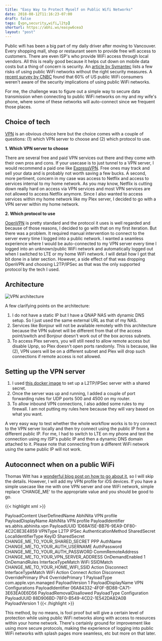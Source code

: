 ```yaml
---
title: "Easy Way to Protect Myself on Public Wifi Networks"
date: 2018-08-12T11:16:23-07:00
draft: false
tags: [vpn,security,wifi,l2tp]
shorturl: https://abhi.ws/easyw6cea3
layout: "post"
---
```

Public wifi has been a big part of my daily driver after moving to Vancouver. Every shopping mall, shop or restaurant seem
to provide free wifi access to customers. There are even ISP's who provide WiFi access through local vendors. All this is 
really good because it helps cut down on mobile data costs but a thing of concern is security. An [article by 
Symantec](https://ca.norton.com/internetsecurity-privacy-risks-of-public-wi-fi.html) lists a few risks of using public WiFi
networks without the right security measures. A [recent survey by CNBC](https://www.cnbc.com/2016/06/28/most-people-unaware-of-the-risks-of-using-public-wi-fi.html) found
that 60% of US public WiFi consumers weren't aware of the security implications of using public WiFi networks.

For me, the challenge was to figure out a simple way to secure data transmission when connecting to public WiFi networks 
on my and my wife's phone, where some of these networks will auto-connect since we frequent those places.

 
Choice of tech
--
[VPN](https://en.wikipedia.org/wiki/Virtual_private_network) is an obvious choice here but the choice comes with 
a couple of questions: (1) which VPN server to choose and (2) which protocol to use.

**1. Which VPN server to choose**

There are several free and paid VPN services out there and they come with their own pros and cons. If your usecase is to 
just tunnel to a VPN server, I would recommend a paid one like [ExpressVPN](https://www.expressvpn.com/). Free ones may track
and sell your data and is probably not worth saving a few bucks. A second, more pertinent, concern in my case was access 
to Netflix and access to services internal to my home network. As you may know, Netflix is cutting down really hard 
on access via VPN services and most VPN services are not allowed to access Netflix anymore. Since I also wanted to 
access services within my home network like my Plex server, I decided to go with a VPN server within my home network. 


**2. Which protocol to use**

[OpenVPN](https://en.wikipedia.org/wiki/OpenVPN) is pretty standard and the protocol it uses is well regarded and because of those reasons,
I decided to go with that on my first iteration. But there was a problem. It required manual intervention to connect to the server every time
I logged into a public network. I wanted a seamless experience where I would be auto-connected to my VPN server every time I logged into an 
unknown/public WiFi network and automatically logged out when I switched to LTE or my home WiFi network. I will detail how I
got that bit done in a later section. However, a side effect of that was dropping OpenVPN and choosing L2TP/IPSec as that was the
only supported protocol by the tech I used.

Architecture
--
![VPN architecture](images/blog/vpn_architecture.png)

A few clarifying points on the architecture:

1. I do not have a static IP but I have a QNAP NAS with dynamic DNS setup. So I just used the same external URL as that of my NAS.
2. Services like Bonjour will not be available remotely with this architecture because the VPN subnet will be different from that 
of the access point/switch and Bonjour doesn't work out of the box across subnets.
3. To access Plex servers, you will still need to allow remote access but disable Upnp, so Plex doesn't open ports randomly.
This is because, like (2), VPN users will be on a different subnet and Plex will drop such connections if remote access is
not allowed.

Setting up the VPN server
--
1. I used [this docker image](https://github.com/hwdsl2/docker-ipsec-vpn-server) to set up a L2TP/IPSec server with a shared secret.
2. Once the server was up and running, I added a couple of port forwarding rules for UDP ports 500 and 4500 on my router.
3. To allow inbound VPN connections, I also added some rules to my firewall. I am not putting my rules here because they will vary based on
what you want.

A very easy way to test whether the whole workflow works is to try connect to the VPN server locally and then try connect using the
public IP from a different public IP. For me, I had to switch to LTE on my phone and test the connection using my ISP's public IP 
and then a dynamic DNS domain attached to it. Please note that connecting from a different WiFi network using the same public IP will not work.

Autoconnect when on a public WiFi
--
Thomas Witt has a [wonderful blog post on how to go about it](https://thomas-witt.com/auto-connect-your-ios-device-to-a-vpn-when-joining-an-unknown-wifi-d1df8100c4ba), so I will skip the details.
However, I will add my VPN profile for iOS devices. If you have a simple usecase like me with one VPN server and one WiFi network, simple replace 
'CHANGE_ME' to the appropriate value and you should be good to go.

{{< highlight xml >}}
<?xml version="1.0" encoding="UTF-8"?>
<!DOCTYPE plist PUBLIC "-//Apple//DTD PLIST 1.0//EN" "http://www.apple.com/DTDs/PropertyList-1.0.dtd">
<plist version="1.0">
<dict>
  <key>PayloadContent</key>
  <array>        <dict>
      <key>UserDefinedName</key>
      <string>AbhiNita VPN profile</string>
      <key>PayloadDisplayName</key>
      <string>AbhiNita VPN profile</string>
      <key>PayloadIdentifier</key>
      <string>ws.abhis.abhinita.vpn</string>
      <key>PayloadUUID</key>
      <string>1D68A15E-BB76-9EA9-DF80-4C2C8E3E4859</string>
      <key>VPNType</key>
      <string>L2TP</string>
      <key>IPSec</key>
      <dict>
        <key>AuthenticationMethod</key>
        <string>SharedSecret</string>
        <key>LocalIdentifierType</key>
        <string>KeyID</string>
        <key>SharedSecret</key>
        <string>CHANGE_ME_TO_YOUR_SHARED_SECRET</string>
      </dict>
      <key>PPP</key>
      <dict>
        <key>AuthName</key>
        <string>CHANGE_ME_TO_YOUR_AUTH_USERNAME</string>
        <key>AuthPassword</key>
        <string>CHANGE_ME_TO_YOUR_AUTH_PASSWORD</string>
        <key>CommRemoteAddress</key>
        <string>CHANGE_ME_TO_YOUR_VPN_SERVER_ADDRESS</string>
      </dict>
      <key>OnDemandEnabled</key>
   <integer>1</integer>
   <key>OnDemandRules</key>
          <array>
        <dict>
          <key>InterfaceTypeMatch</key>
          <string>WiFi</string>
          <key>SSIDMatch</key>
          <array>
 <string>CHANGE_ME_TO_YOUR_HOME_WIFI_SSID</string>
           </array>
          <key>Action</key>
          <string>Disconnect</string>
        </dict>
        <dict>
          <key>InterfaceTypeMatch</key>
          <string>WiFi</string>
          <key>Action</key>
          <string>Connect</string>
        </dict>
        <dict>
          <!-- VPN Default state -->
          <key>Action</key>
          <string>Disconnect</string>
        </dict>
          </array>
      <key>OverridePrimary</key>
      <true/>
      <key>IPv4</key>
      <dict>
        <key>OverridePrimary</key>
        <integer>1</integer>
      </dict>
      <key>PayloadType</key>
      <string>com.apple.vpn.managed</string>
      <key>PayloadVersion</key>
      <integer>1</integer>
    </dict>
</array>
  <key>PayloadDisplayName</key>
  <string>VPN Configurations</string>
  <key>PayloadIdentifier</key>
  <string>06A84332-4F0F-BD88-CA71-3E63EA0E6D56</string>
  <key>PayloadRemovalDisallowed</key>
  <false/>
  <key>PayloadType</key>
  <string>Configuration</string>
  <key>PayloadUUID</key>
  <string>88D906BD-78F0-B549-4CD2-1E542DA82A0B</string>
  <key>PayloadVersion</key>
  <integer>1</integer>
</dict>
</plist>
{{< /highlight >}}

This method, by no means, is fool proof but will give a certain level of protection while using public WiFi networks along with 
access to resources within your home network. There's certainly ground for improvement like using more secure protocols, making the 
experience of logging into public WiFi networks with splash pages more seamless, etc but more on that later.